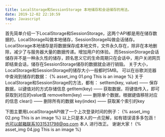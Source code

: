 ```yaml
---
title: LocalStorage和SessionStorage 本地储存和会话储存的用法。
date: 2019-12-02 22:10:59
tags: Javascript
---
```

首先简单介绍一下LocalStorage和SessionStorage，这两个API都是用在储存数据的，LocalStorage叫做本地储存，SessionStorage叫做会话储存。<!--more-->
LocalStorage本地储存是将数据保存成本地文件，文件永久存在，除非在本地删除，减少了与服务器大量的数据传递。增加用户的体验。
而SessionStorage会话储存并不是一种永久性的储存，顾名思义它的生命周期只在会话中，用户关闭网页即结束会话，储存在SessionStorage储存的数据就会进行销毁。
关于大小，LocalStorage和SessionStorage的储存大小一般都时5MB。
可以在谷歌浏览器中查询到储存的数据：
{% asset_img 01.png This is an image %}
关于LocalStorage和SessionStorage的方法，都有：
setItem(key, value) —— 保存数据，以键值对的方式存储信息
getItem(key) —— 获取数据，将键值传入，即可获取到对应的value值
removeItem(key) —— 删除单个数据，根据键值移除对应的信息
clear() —— 删除所有的数据
key(index) —— 获取某个索引的key

下图主要用LocalStorageAPI做了一个上次登录时间的例子：
{% asset_img 02.png This is an image %}
以上只是本人的一点见解，如有错误请多多包涵！
也可以邮箱联系1031531798@qq.com 本人 进行改正。 谢谢大家！
{% asset_img 04.jpg This is an image %}